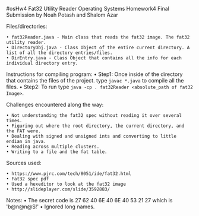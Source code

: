#osHw4 Fat32 Utility Reader
Operating Systems Homework4 Final Submission
by Noah Potash and Shalom Azar

 
Files/directories:

	• fat32Reader.java - Main class that reads the fat32 image. The fat32 utility reader.
	• DirectoryObj.java - Class Object of the entire current directory. A list of all the directory entries/files.
	• DirEntry.java - Class Object that contains all the info for each individual directory entry.
 
Instructions for compiling program:
	• Step1: Once inside of the directory that contains the files of the project.
	type ```javac *.java``` to compile all the files.
	• Step2: To run type ```java -cp . fat32Reader <absolute_path of fat32 Image>```.

Challenges encountered along the way:

	• Not understanding the fat32 spec without reading it over several times.
	• Figuring out where the root directory, the current directory, and the FAT were.
	• Dealing with signed and unsigned ints and converting to little endian in java.
	• Reading across multiple clusters.
	• Writing to a file and the fat table.

Sources used:
	
	• https://www.pjrc.com/tech/8051/ide/fat32.html
	• Fat32 spec pdf
	• Used a hexeditor to look at the fat32 image
	• http://slideplayer.com/slide/3592883/

Notes:
	• The secret code is 27 62 40 6E 40 6E 40 53 21 27 which is 		  'b@n@n@S!'
	• Ignored long names.



